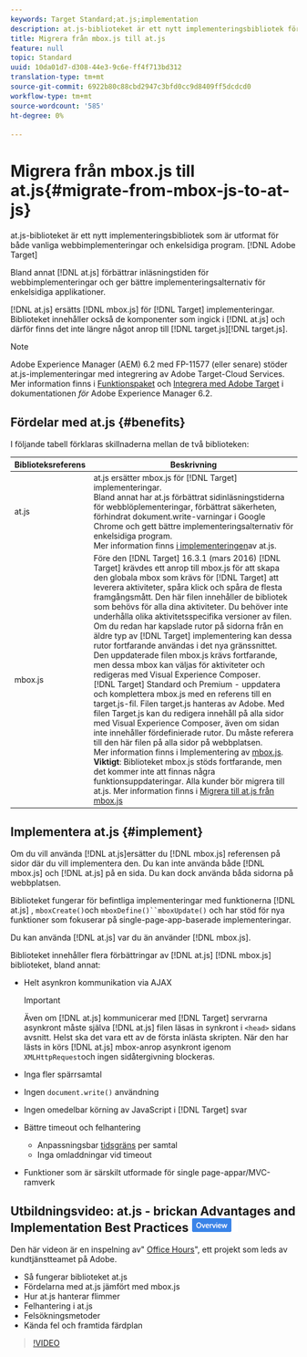 ```yaml
---
keywords: Target Standard;at.js;implementation
description: at.js-biblioteket är ett nytt implementeringsbibliotek för Adobe Target som är utformat för både vanliga webbimplementeringar och enkelsidiga program.
title: Migrera från mbox.js till at.js
feature: null
topic: Standard
uuid: 10da01d7-d308-44e3-9c6e-ff4f713bd312
translation-type: tm+mt
source-git-commit: 6922b80c88cbd2947c3bfd0cc9d8409ff5dcdcd0
workflow-type: tm+mt
source-wordcount: '585'
ht-degree: 0%

---
```



# Migrera från mbox.js till at.js{#migrate-from-mbox-js-to-at-js}

at.js-biblioteket är ett nytt implementeringsbibliotek som är utformat för både vanliga webbimplementeringar och enkelsidiga program. [!DNL Adobe Target]

Bland annat [!DNL at.js] förbättrar inläsningstiden för webbimplementeringar och ger bättre implementeringsalternativ för enkelsidiga applikationer.

[!DNL at.js] ersätts [!DNL mbox.js] för [!DNL Target] implementeringar. Biblioteket innehåller också de komponenter som ingick i [!DNL at.js] och därför finns det inte längre något anrop till [!DNL target.js][!DNL target.js].

>[!NOTE]
>
>Adobe Experience Manager (AEM) 6.2 med FP-11577 (eller senare) stöder at.js-implementeringar med integrering av Adobe Target-Cloud Services. Mer information finns i [Funktionspaket](https://docs.adobe.com/docs/en/aem/6-2/release-notes/feature-packs.html) och [Integrera med Adobe Target](https://docs.adobe.com/docs/en/aem/6-2/administer/integration/marketing-cloud/target.html) i dokumentationen *för* Adobe Experience Manager 6.2.

## Fördelar med at.js {#benefits}

I följande tabell förklaras skillnaderna mellan de två biblioteken:

| Biblioteksreferens | Beskrivning |
|--- |--- |
| at.js | at.js ersätter mbox.js för [!DNL Target] implementeringar.<br>Bland annat har at.js förbättrat sidinläsningstiderna för webblöplementeringar, förbättrat säkerheten, förhindrat dokument.write-varningar i Google Chrome och gett bättre implementeringsalternativ för enkelsidiga program.<br>Mer information finns [i implementeringen](#implement)av at.js. |
| mbox.js | Före den [!DNL Target] 16.3.1 (mars 2016) [!DNL Target] krävdes ett anrop till mbox.js för att skapa den globala mbox som krävs för [!DNL Target] att leverera aktiviteter, spåra klick och spåra de flesta framgångsmått. Den här filen innehåller de bibliotek som behövs för alla dina aktiviteter. Du behöver inte underhålla olika aktivitetsspecifika versioner av filen.<br>Om du redan har kapslade rutor på sidorna från en äldre typ av [!DNL Target] implementering kan dessa rutor fortfarande användas i det nya gränssnittet. Den uppdaterade filen mbox.js krävs fortfarande, men dessa mbox kan väljas för aktiviteter och redigeras med Visual Experience Composer.<br>[!DNL Target] Standard och Premium - uppdatera och komplettera mbox.js med en referens till en target.js-fil. Filen target.js hanteras av Adobe. Med filen Target.js kan du redigera innehåll på alla sidor med Visual Experience Composer, även om sidan inte innehåller fördefinierade rutor. Du måste referera till den här filen på alla sidor på webbplatsen.<br>Mer information finns i Implementering av [mbox.js](/help/c-implementing-target/c-implementing-target-for-client-side-web/t-mbox-download/mbox-download.md).<br>**Viktigt**: Biblioteket mbox.js stöds fortfarande, men det kommer inte att finnas några funktionsuppdateringar. Alla kunder bör migrera till at.js. Mer information finns i [Migrera till at.js från mbox.js](/help/c-implementing-target/c-implementing-target-for-client-side-web/t-mbox-download/c-target-atjs-implementation/target-migrate-atjs.md) |

## Implementera at.js {#implement}

Om du vill använda [!DNL at.js]ersätter du [!DNL mbox.js] referensen på sidor där du vill implementera den. Du kan inte använda både [!DNL mbox.js] och [!DNL at.js] på en sida. Du kan dock använda båda sidorna på webbplatsen.

Biblioteket fungerar för befintliga implementeringar med funktionerna [!DNL at.js] , `mboxCreate()`och `mboxDefine()``mboxUpdate()` och har stöd för nya funktioner som fokuserar på single-page-app-baserade implementeringar.

Du kan använda [!DNL at.js] var du än använder [!DNL mbox.js].

Biblioteket innehåller flera förbättringar av [!DNL at.js] [!DNL mbox.js] biblioteket, bland annat:

* Helt asynkron kommunikation via AJAX

   >[!IMPORTANT]
   >
   >Även om [!DNL at.js] kommunicerar med [!DNL Target] servrarna asynkront måste själva [!DNL at.js] filen läsas in synkront i `<head>` sidans avsnitt. Helst ska det vara ett av de första inlästa skripten. När den har lästs in körs [!DNL at.js] mbox-anrop asynkront igenom `XMLHttpRequest`och ingen sidåtergivning blockeras.

* Inga fler spärrsamtal
* Ingen `document.write()` användning
* Ingen omedelbar körning av JavaScript i [!DNL Target] svar
* Bättre timeout och felhantering

   * Anpassningsbar [tidsgräns](/help/c-implementing-target/c-implementing-target-for-client-side-web/targetgobalsettings.md) per samtal
   * Inga omladdningar vid timeout

* Funktioner som är särskilt utformade för single page-appar/MVC-ramverk

## Utbildningsvideo: at.js - brickan Advantages and Implementation Best Practices ![Overview](/help/assets/overview.png)

Den här videon är en inspelning av&quot; [Office Hours](../../../../cmp-resources-and-contact-information.md#concept_58EA30379D3B48C4848BA2A8C464A5B7)&quot;, ett projekt som leds av kundtjänstteamet på Adobe.

* Så fungerar biblioteket at.js
* Fördelarna med at.js jämfört med mbox.js
* Hur at.js hanterar flimmer
* Felhantering i at.js
* Felsökningsmetoder
* Kända fel och framtida färdplan

>[!VIDEO](https://video.tv.adobe.com/v/22223/)
